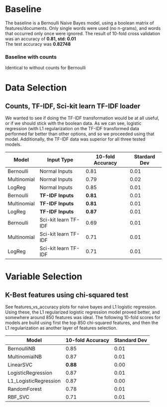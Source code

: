 # Baseline
The baseline is a Bernoulli Naive Bayes model, using a boolean matrix of features/documents. Only single words were used
(no n-grams), and words that occurred only once were ignored. The result of 10-fold cross validation was an accuracy of **0.81, std: 0.01**  
The test accuracy was **0.82748**

### Baseline with counts
Identical to without counts for Bernoulli

# Data Selection
## Counts, TF-IDF, Sci-kit learn TF-IDF loader
We wanted to see if doing the TF-IDF transformation would be at all useful, or if we should stick with the boolean data.
As we can see, logistic regression (with L1 regularization on the TF-IDF transformed data performed far better than
other options, and so we proceeded using that model. Additionally, the TF-IDF data was superior for all three
tested models.

Model | Input Type | 10-fold Accuracy | Stardard Dev
--- | --- | --- | --- 
Bernoulli | Normal Inputs | 0.81 | 0.01
Multinomial | Normal Inputs | 0.79 | 0.02
LogReg | Normal Inputs | 0.85 | 0.01
Bernoulli | **TF-IDF Inputs** | **0.81** | 0.01
Multinomial | **TF-IDF Inputs** | **0.81** | 0.01
LogReg | **TF-IDF Inputs** | **0.87** | 0.01
Bernoulli | Sci-kit learn TF-IDF | 0.69 | 0.01
Multinomial | Sci-kit learn TF-IDF | 0.71 | 0.01
LogReg | Sci-kit learn TF-IDF | 0.71 | 0.01

# Variable Selection
## K-Best features using chi-squared test
See features_vs_accuracy plots for naive bayes and L1 logistic regression. Using these, the L1 regularized logistic
regression model proved better, and somewhere around 850 features was ideal. The following 10-fold scores for models
are build using first the top 850 chi-squared features, and then the L1 regularization as another layer of features
selection.

Model | 10-fold Accuracy | Standard Dev
--- | --- | ---
BernoulliNB | 0.85 | 0.01
MultinomialNB | 0.87 | 0.01
LinearSVC | **0.88** | 0.00
LogisticRegression | 0.87 | 0.01
L1_LogisticRegression | 0.87 | 0.00
RandomForest | 0.78 | 0.01
RBF_SVC | 0.71 | 0.01
